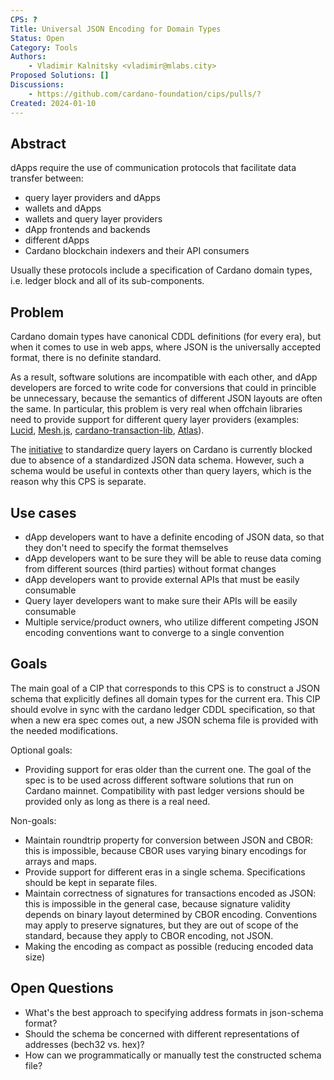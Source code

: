 ```yaml
---
CPS: ?
Title: Universal JSON Encoding for Domain Types
Status: Open
Category: Tools
Authors:
    - Vladimir Kalnitsky <vladimir@mlabs.city>
Proposed Solutions: []
Discussions:
    - https://github.com/cardano-foundation/cips/pulls/?
Created: 2024-01-10
---
```


<!-- Existing categories:

- Meta     | For meta-CIPs which typically serves another category or group of categories.
- Wallets  | For standardisation across wallets (hardware, full-node or light).
- Tokens   | About tokens (fungible or non-fungible) and minting policies in general.
- Metadata | For proposals around metadata (on-chain or off-chain).
- Tools    | A broad category for ecosystem tools not falling into any other category.
- Plutus   | Changes or additions to Plutus
- Ledger   | For proposals regarding the Cardano ledger (including Reward Sharing Schemes)
- Catalyst | For proposals affecting Project Catalyst / the Jörmungandr project

-->

## Abstract
<!-- A short (\~200 word) description of the target goals and the technical obstacles to those goals. -->

dApps require the use of communication protocols that facilitate data transfer between:

- query layer providers and dApps
- wallets and dApps
- wallets and query layer providers
- dApp frontends and backends
- different dApps
- Cardano blockchain indexers and their API consumers

Usually these protocols include a specification of Cardano domain types, i.e. ledger block and all of its sub-components.

## Problem

Cardano domain types have canonical CDDL definitions (for every era), but when it comes to use in web apps, where JSON is the universally accepted format, there is no definite standard.

As a result, software solutions are incompatible with each other, and dApp developers are forced to write code for conversions that could in princible be unnecessary, because the semantics of different JSON layouts are often the same. In particular, this problem is very real when offchain libraries need to provide support for different query layer providers (examples: [Lucid](https://lucid.spacebudz.io/docs/getting-started/choose-provider/), [Mesh.js](https://meshjs.dev/providers), [cardano-transaction-lib](https://github.com/Plutonomicon/cardano-transaction-lib/blob/develop/doc/runtime.md), [Atlas](https://haddock.atlas-app.io/GeniusYield-Providers.html)).

The [initiative](https://github.com/cardano-foundation/CIPs/pull/625) to standardize query layers on Cardano is currently blocked due to absence of a standardized JSON data schema. However, such a schema would be useful in contexts other than query layers, which is the reason why this CPS is separate.

<!-- A more elaborate description of the problem and its context. This section should explain what motivates the writing of the CPS document. -->

## Use cases
<!-- A concrete set of examples written from a user's perspective, describing what and why they are trying to do. When they exist, this section should give a sense of the current alternatives and highlight why they are not suitable. -->

- dApp developers want to have a definite encoding of JSON data, so that they don't need to specify the format themselves
- dApp developers want to be sure they will be able to reuse data coming from different sources (third parties) without format changes
- dApp developers want to provide external APIs that must be easily consumable
- Query layer developers want to make sure their APIs will be easily consumable
- Multiple service/product owners, who utilize different competing JSON encoding conventions want to converge to a single convention

## Goals

<!-- A list of goals and non-goals a project is pursuing, ranked by importance. These goals should help understand the design space for the solution and what the underlying project is ultimately trying to achieve.

Goals may also contain requirements for the project. For example, they may include anything from a deadline to a budget (in terms of complexity or time) to security concerns.

Finally, goals may also serve as evaluation metrics to assess how good a proposed solution is. -->

The main goal of a CIP that corresponds to this CPS is to construct a JSON schema that explicitly defines all domain types for the current era. This CIP should evolve in sync with the cardano ledger CDDL specification, so that when a new era spec comes out, a new JSON schema file is provided with the needed modifications.

Optional goals:

- Providing support for eras older than the current one. The goal of the spec is to be used across different software solutions that run on Cardano mainnet. Compatibility with past ledger versions should be provided only as long as there is a real need.

Non-goals:

- Maintain roundtrip property for conversion between JSON and CBOR: this is impossible, because CBOR uses varying binary encodings for arrays and maps.
- Provide support for different eras in a single schema. Specifications should be kept in separate files.
- Maintain correctness of signatures for transactions encoded as JSON: this is impossible in the general case, because signature validity depends on binary layout determined by CBOR encoding. Conventions may apply to preserve signatures, but they are out of scope of the standard, because they apply to CBOR encoding, not JSON.
- Making the encoding as compact as possible (reducing encoded data size)

## Open Questions
<!-- A set of questions to which any proposed solution should find an answer. Questions should help guide solutions design by highlighting some foreseen vulnerabilities or design flaws. Solutions in the form of CIP should thereby include these questions as part of their 'Rationale' section and provide an argued answer to each. -->

- What's the best approach to specifying address formats in json-schema format?
- Should the schema be concerned with different representations of addresses (bech32 vs. hex)?
- How can we programmatically or manually test the constructed schema file?
